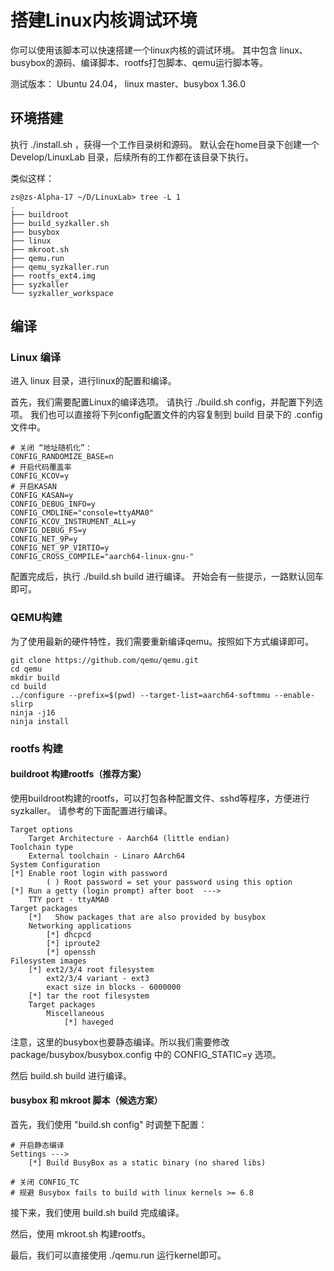 # 搭建Linux内核调试环境

你可以使用该脚本可以快速搭建一个linux内核的调试环境。
其中包含 linux、busybox的源码、编译脚本、rootfs打包脚本、qemu运行脚本等。

测试版本：
Ubuntu 24.04， linux master、busybox 1.36.0

## 环境搭建

执行 ./install.sh ，获得一个工作目录树和源码。
默认会在home目录下创建一个 Develop/LinuxLab 目录，后续所有的工作都在该目录下执行。

类似这样： 

```
zs@zs-Alpha-17 ~/D/LinuxLab> tree -L 1
.
├── buildroot
├── build_syzkaller.sh
├── busybox
├── linux
├── mkroot.sh
├── qemu.run
├── qemu_syzkaller.run
├── rootfs_ext4.img
├── syzkaller
└── syzkaller_workspace

```

## 编译

### Linux 编译

进入 linux 目录，进行linux的配置和编译。

首先，我们需要配置Linux的编译选项。
请执行 ./build.sh config，并配置下列选项。
我们也可以直接将下列config配置文件的内容复制到 build 目录下的 .config 文件中。

```
# 关闭 “地址随机化”：
CONFIG_RANDOMIZE_BASE=n
# 开启代码覆盖率
CONFIG_KCOV=y
# 开启KASAN
CONFIG_KASAN=y
CONFIG_DEBUG_INFO=y
CONFIG_CMDLINE="console=ttyAMA0"
CONFIG_KCOV_INSTRUMENT_ALL=y
CONFIG_DEBUG_FS=y
CONFIG_NET_9P=y
CONFIG_NET_9P_VIRTIO=y
CONFIG_CROSS_COMPILE="aarch64-linux-gnu-"
```

配置完成后，执行 ./build.sh build 进行编译。
开始会有一些提示，一路默认回车即可。

### QEMU构建

为了使用最新的硬件特性，我们需要重新编译qemu。按照如下方式编译即可。

```shell
git clone https://github.com/qemu/qemu.git
cd qemu
mkdir build
cd build
../configure --prefix=$(pwd) --target-list=aarch64-softmmu --enable-slirp
ninja -j16
ninja install
```

### rootfs 构建

#### buildroot 构建rootfs（推荐方案）

使用buildroot构建的rootfs，可以打包各种配置文件、sshd等程序，方便进行syzkaller。
请参考的下面配置进行编译。

```
Target options
    Target Architecture - Aarch64 (little endian)
Toolchain type
    External toolchain - Linaro AArch64
System Configuration
[*] Enable root login with password
        ( ) Root password = set your password using this option
[*] Run a getty (login prompt) after boot  --->
    TTY port - ttyAMA0
Target packages
    [*]   Show packages that are also provided by busybox
    Networking applications
        [*] dhcpcd
        [*] iproute2
        [*] openssh
Filesystem images
    [*] ext2/3/4 root filesystem
        ext2/3/4 variant - ext3
        exact size in blocks - 6000000
    [*] tar the root filesystem
    Target packages
	    Miscellaneous
	        [*] haveged
```

注意，这里的busybox也要静态编译。所以我们需要修改 package/busybox/busybox.config 中的 CONFIG_STATIC=y 选项。

然后 build.sh build 进行编译。



#### busybox 和 mkroot 脚本（候选方案）

首先，我们使用 "build.sh config" 时调整下配置：

```
# 开启静态编译
Settings ---> 
    [*] Build BusyBox as a static binary (no shared libs)

# 关闭 CONFIG_TC
# 规避 Busybox fails to build with linux kernels >= 6.8
```

接下来，我们使用 build.sh build 完成编译。

然后，使用 mkroot.sh 构建rootfs。

最后，我们可以直接使用 ./qemu.run 运行kernel即可。